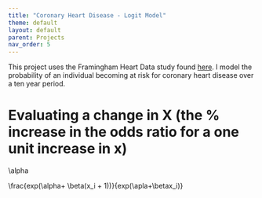 ```yaml
---
title: "Coronary Heart Disease - Logit Model"
theme: default
layout: default
parent: Projects
nav_order: 5
---
```


This project uses the Framingham Heart Data study found [here](https://www.kaggle.com/amanajmera1/framingham-heart-study-dataset). I model the probability of an individual becoming at risk for coronary heart disease over a ten year period.


# Evaluating a change in X (the % increase in the odds ratio for a one unit increase in x)
\alpha

\frac{exp(\alpha+ \beta(x_i + 1))}{exp(\apla+\betax_i)}
